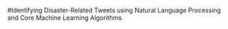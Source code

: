 #Identifying Disaster-Related Tweets using Natural Language Processing and Core Machine Learning Algorithms
